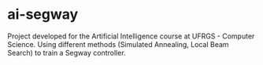 # ai-segway

Project developed for the Artificial Intelligence course at UFRGS - Computer Science. Using different methods (Simulated Annealing, Local Beam Search) to train a Segway controller.
